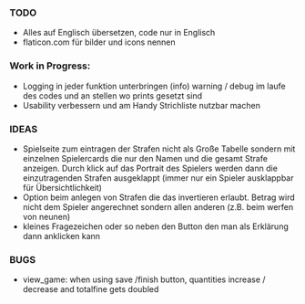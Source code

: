 ### TODO
- Alles auf Englisch übersetzen, code nur in Englisch
- flaticon.com für bilder und icons nennen


### Work in Progress:

- Logging in jeder funktion unterbringen (info) warning / debug im laufe des codes und an stellen wo prints gesetzt sind 
- Usability verbessern und am Handy Strichliste nutzbar machen

### IDEAS

- Spielseite zum eintragen der Strafen nicht als Große Tabelle sondern mit einzelnen Spielercards die nur den Namen und die gesamt Strafe anzeigen. Durch klick auf das Portrait des Spielers werden dann die einzutragenden Strafen ausgeklappt (immer nur ein Spieler ausklappbar für Übersichtlichkeit)
- Option beim anlegen von Strafen die das invertieren erlaubt. Betrag wird nicht dem Spieler angerechnet sondern allen anderen (z.B. beim werfen von neunen)
- kleines Fragezeichen oder so neben den Button den man als Erklärung dann anklicken kann


### BUGS
* view_game: when using save /finish button, quantities increase / decrease and totalfine gets doubled
